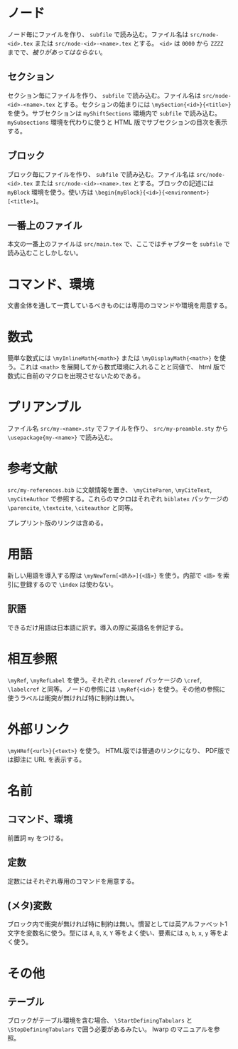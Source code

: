 # ノード

ノード毎にファイルを作り、 `subfile` で読み込む。ファイル名は `src/node-<id>.tex` または `src/node-<id>-<name>.tex` とする。 `<id>` は `0000` から `ZZZZ` までで、*被りがあってはならない*。

## セクション

セクション毎にファイルを作り、 `subfile` で読み込む。ファイル名は `src/node-<id>-<name>.tex` とする。セクションの始まりには `\mySection{<id>}{<title>}` を使う。サブセクションは `myShiftSections` 環境内で `subfile` で読み込む。 `mySubsections` 環境を代わりに使うと HTML 版でサブセクションの目次を表示する。

## ブロック

ブロック毎にファイルを作り、 `subfile` で読み込む。ファイル名は `src/node-<id>.tex` または `src/node-<id>-<name>.tex` とする。ブロックの記述には `myBlock` 環境を使う。使い方は `\begin{myBlock}{<id>}{<environment>}[<title>]`。

## 一番上のファイル

本文の一番上のファイルは `src/main.tex` で、ここではチャプターを `subfile` で読み込むことしかしない。

# コマンド、環境

文書全体を通して一貫しているべきものには専用のコマンドや環境を用意する。

# 数式

簡単な数式には `\myInlineMath{<math>}` または `\myDisplayMath{<math>}` を使う。これは `<math>` を展開してから数式環境に入れることと同値で、 html 版で数式に自前のマクロを出現させないためである。

# プリアンブル

ファイル名 `src/my-<name>.sty` でファイルを作り、 `src/my-preamble.sty` から `\usepackage{my-<name>}` で読み込む。

# 参考文献

`src/my-references.bib` に文献情報を置き、 `\myCiteParen`, `\myCiteText`, `\myCiteAuthor` で参照する。これらのマクロはそれぞれ `biblatex` パッケージの `\parencite`, `\textcite`, `\citeauthor` と同等。

プレプリント版のリンクは含める。

# 用語

新しい用語を導入する際は `\myNewTerm[<読み>]{<語>}` を使う。内部で `<語>` を索引に登録するので `\index` は使わない。

## 訳語

できるだけ用語は日本語に訳す。導入の際に英語名を併記する。

# 相互参照

`\myRef`, `\myRefLabel` を使う。それぞれ `cleveref` パッケージの `\cref`, `\labelcref` と同等。ノードの参照には `\myRef{<id>}` を使う。その他の参照に使うラベルは衝突が無ければ特に制約は無い。

# 外部リンク

`\myHRef{<url>}{<text>}` を使う。 HTML版では普通のリンクになり、 PDF版では脚注に URL を表示する。

# 名前

## コマンド、環境

前置詞 `my` をつける。

## 定数

定数にはそれぞれ専用のコマンドを用意する。

## (メタ)変数

ブロック内で衝突が無ければ特に制約は無い。慣習としては英アルファベット1文字を変数名に使う。型には `A`, `B`, `X`, `Y` 等をよく使い、要素には `a`, `b`, `x`, `y` 等をよく使う。

# その他

## テーブル

ブロックがテーブル環境を含む場合、 `\StartDefiningTabulars` と `\StopDefiningTabulars` で囲う必要があるみたい。 lwarp のマニュアルを参照。
